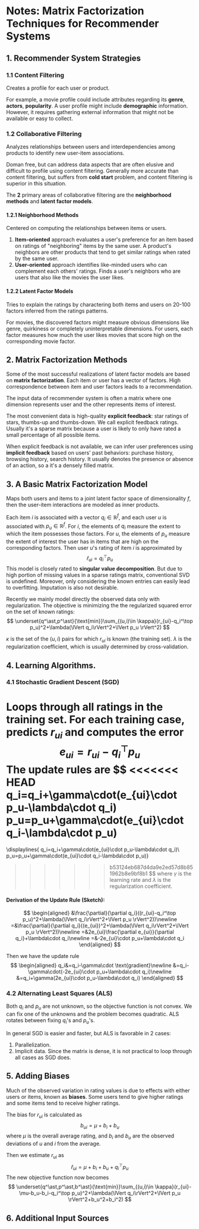 # Notes: Matrix Factorization Techniques for Recommender Systems

## 1. Recommender System Strategies

### 1.1 Content Filtering

Creates a profile for each user or product. 

For example, a movie profile could include attributes regarding its **genre**, **actors**, **popularity**. A user profile might include **demographic** information. However, it requires gathering external information that might not be available or easy to collect.

### 1.2 Collaborative Filtering

Analyzes relationships between users and interdependencies among products to identify new user-item associations.

Doman free, but can address data aspects that are often elusive and difficult to profile using content filtering. Generally more accurate than content filtering, but suffers from **cold start** problem, and content filtering is superior in this situation.

The **2** primary areas of collaborative filtering are the **neighborhood methods** and **latent factor models**.

#### 1.2.1 Neighborhood Methods

Centered on computing the relationships between items or users.

1. **Item-oriented** approach evaluates a user's preference for an item based on ratings of "neighboring" items by the same user. A product's neighbors are other products that tend to get similar ratings when rated by the same user.
2. **User-oriented** approach identifies like-minded users who can complement each others' ratings. Finds a user's neighbors who are users that also like the movies the user likes.

#### 1.2.2 Latent Factor Models

Tries to explain the ratings by charactering both items and users on 20-100 factors inferred from the ratings patterns.

For movies, the discovered factors might measure obvious dimensions like genre, quirkiness or completely uninterpretable dimensions. For users, each factor measures how much the user likes movies that score high on the corresponding movie factor.

## 2. Matrix Factorization Methods

Some of the most successful realizations of latent factor models are based on **matrix factorization**. Each item or user has a vector of factors. High correspondence between item and user factors leads to a recommendation.

The input data of recommender system is often a matrix where one dimension represents user and the other represents items of interest.

The most convenient data is high-quality **explicit feedback**: star ratings of stars, thumbs-up and thumbs-down. We call explicit feedback ratings. Usually it's a sparse matrix because a user is likely to only have rated a small percentage of all possible items.

When explicit feedback is not available, we can infer user preferences using **implicit feedback** based on users' past behaviors: purchase history, browsing history, search history. It usually denotes the presence or absence of an action, so a it's a densely filled matrix.

## 3. A Basic Matrix Factorization Model

Maps both users and items to a joint latent factor space of dimensionality $f$, then the user-item interactions are modeled as inner products.

Each item $i$ is associated with a vector $q_i \in \mathbb{R}^f$, and each user $u$ is associated with $p_u \in \mathbb{R}^f$. For $i$, the elements of $q_i$ measure the extent to which the item possesses those factors. For $u$, the elements of $p_u$ measure the extent of interest the user has in items that are high on the corresponding factors. Then user $u$'s rating of item $i$ is approximated by
$$
\hat{r}_{ui}=q_i^\top p_u
$$
This model is closely rated to **singular value decomposition**. But due to high portion of missing values in a sparse ratings matrix, conventional SVD is undefined. Moreover, only considering the known entries can easily lead to overfitting. Imputation is also not desirable.

Recently we mainly model directly the observed data only with regularization. The objective is minimizing the the regularized squared error on the set of known ratings:
$$
\underset{q^\ast,p^\ast}{\text{min}}\sum_{(u,i)\in \kappa}(r_{ui}-q_i^\top p_u)^2+\lambda(\lVert q_i\rVert^2+\lVert p_u \rVert^2)
$$

$\kappa$ is the set of  the $(u,i)$ pairs for which $r_{ui}$ is known (the training set). $\lambda$ is the regularization coefficient, which is usually determined by cross-validation.

## 4. Learning Algorithms.

### 4.1 Stochastic Gradient Descent (SGD)

Loops through all ratings in the training set. For each training case, predicts $r_{ui}$ and computes the error
$$
e_{ui}=r_{ui}-q_i^{\top}p_u
$$
The update rules are
$$
<<<<<<< HEAD
q_i=q_i+\gamma\cdot(e_{ui}\cdot p_u-\lambda\cdot q_i)
p_u=p_u+\gamma\cdot(e_{ui}\cdot q_i-\lambda\cdot p_u)
=======
\displaylines{
q_i=q_i+\gamma\cdot(e_{ui}\cdot p_u-\lambda\cdot q_i)\\
p_u=p_u+\gamma\cdot(e_{ui}\cdot q_i-\lambda\cdot p_u)}
>>>>>>> b53124eb687d4da9e2ed57d8b851962b8e9bf8b1
$$
where $\gamma$ is the learning rate and $\lambda$ is the regularization coefficient.

#### Derivation of the Update Rule (Sketch):

$$
\begin{aligned}
&\frac{\partial}{\partial q_i}((r_{ui}-q_i^\top p_u)^2+\lambda(\lVert q_i\rVert^2+\lVert p_u \rVert^2))\newline
=&\frac{\partial}{\partial q_i}((e_{ui})^2+\lambda(\lVert q_i\rVert^2+\lVert p_u \rVert^2))\newline
=&2e_{ui}\frac{\partial e_{ui}}{\partial q_i}+\lambda\cdot q_i\newline
=&-2e_{ui}\cdot p_u+\lambda\cdot q_i
\end{aligned}
$$

Then we have the update rule
$$
\begin{aligned}
q_i&=q_i-\gamma\cdot \text{gradient}\newline
&=q_i-\gamma\cdot(-2e_{ui}\cdot p_u+\lambda\cdot q_i)\newline
&=q_i+\gamma(2e_{ui}\cdot p_u-\lambda\cdot q_i)
\end{aligned}
$$

### 4.2 Alternating Least Squares (ALS)

Both $q_i$ and $p_u$ are not unknown, so the objective function is not convex. We can fix one of the unknowns and the problem becomes quadratic. ALS rotates between fixing $q_i$'s and $p_u$'s.

In general SGD is easier and faster, but ALS is favorable in 2 cases:

1. Parallelization.
2. Implicit data. Since the matrix is dense, it is not practical to loop through all cases as SGD does.

## 5. Adding Biases

Much of the observed variation in rating values is due to effects with either users or items, known as **biases**. Some users tend to give higher ratings and some items tend to receive higher ratings.

The bias for $r_{ui}$ is calculated as
$$
b_{ui} = \mu+b_i+b_u
$$
where $\mu$ is the overall average rating, and $b_i$ and $b_u$ are the observed deviations of $u$ and $i$ from the average.

Then we estimate $r_{ui}$ as
$$
\hat{r}_{ui}=\mu+b_i+b_u+q_i^\top p_u
$$
The new objective function now becomes
$$
\underset{q^\ast,p^\ast,b^\ast}{\text{min}}\sum_{(u,i)\in \kappa}(r_{ui}-\mu-b_u-b_i-q_i^\top p_u)^2+\lambda(\lVert q_i\rVert^2+\lVert p_u \rVert^2+b_u^2+b_i^2)
$$

## 6. Additional Input Sources

